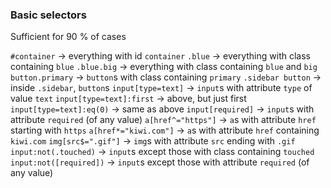 ### Basic selectors 

Sufficient for 90 % of cases

`#container` → everything with id `container`
`.blue` → everything with class containing `blue`
`.blue.big` → everything with class containing `blue` and `big`
`button.primary` → `button`s with class containing `primary`
`.sidebar button` → inside `.sidebar`, `button`s 
`input[type=text]` → `input`s with attribute `type` of value `text`
`input[type=text]:first` → above, but just first
`input[type=text]:eq(0)` → same as above
`input[required]` → `input`s with attribute `required` (of any value)
`a[href^="https"]` → `a`s with attribute `href` starting with `https`
`a[href*="kiwi.com"]` → `a`s with attribute `href` containing `kiwi.com`
`img[src$=".gif"]` → `img`s with attribute `src` ending with `.gif`
`input:not(.touched)` → `input`s except those with class containing `touched`
`input:not([required])` → `input`s except those with attribute `required` (of any value)
